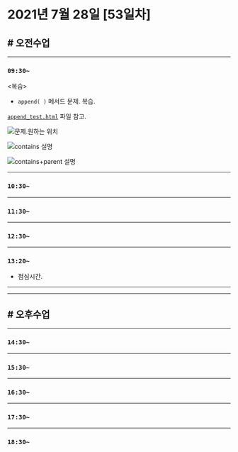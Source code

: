 # 2021년 7월 28일 [53일차]

## # 오전수업
----
### `09:30~`

<복습>

- `append( )` 메서드 문제. 복습.  

[`append_test.html`](https://github.com/SungWoo0315/new-study-repository/blob/main/JQuery/html/append_test.html) 파일 참고.  

![문제.원하는 위치]()  

![contains 설명]()  

![contains+parent 설명]()  












----
### `10:30~`








----
### `11:30~`








----
### `12:30~`








----
### `13:20~`

  - 점심시간.

---
---

## # 오후수업

---
### `14:30~`










---
### `15:30~`









----
### `16:30~`








----
### `17:30~`








----
### `18:30~`
